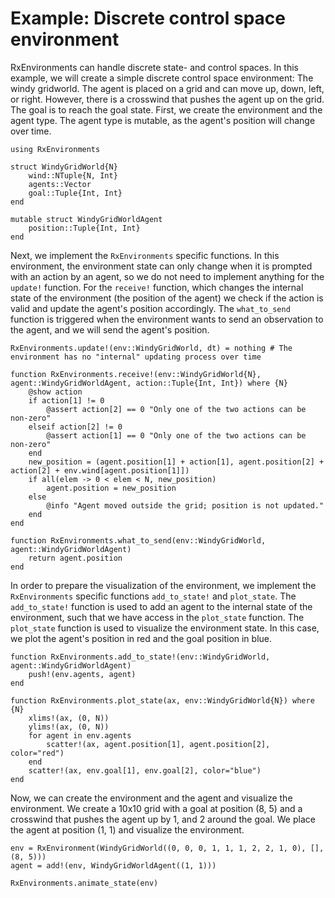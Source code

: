 # Example: Discrete control space environment

RxEnvironments can handle discrete state- and control spaces. In this example, we will create a simple discrete control space environment: The windy gridworld. The agent is placed on a grid and can move up, down, left, or right. However, there is a crosswind that pushes the agent up on the grid. The goal is to reach the goal state. First, we create the environment and the agent type. The agent type is mutable, as the agent's position will change over time.

```@example DiscreteControlSpaceEnv
using RxEnvironments

struct WindyGridWorld{N}
    wind::NTuple{N, Int}
    agents::Vector
    goal::Tuple{Int, Int}
end

mutable struct WindyGridWorldAgent
    position::Tuple{Int, Int}
end
```
Next, we implement the `RxEnvironments` specific functions. In this environment, the environment state can only change when it is prompted with an action by an agent, so we do not need to implement anything for the `update!` function. For the `receive!` function, which changes the internal state of the environment (the position of the agent) we check if the action is valid and update the agent's position accordingly. The `what_to_send` function is triggered when the environment wants to send an observation to the agent, and we will send the agent's position.

```@example DiscreteControlSpaceEnv
RxEnvironments.update!(env::WindyGridWorld, dt) = nothing # The environment has no "internal" updating process over time

function RxEnvironments.receive!(env::WindyGridWorld{N}, agent::WindyGridWorldAgent, action::Tuple{Int, Int}) where {N}
    @show action
    if action[1] != 0
        @assert action[2] == 0 "Only one of the two actions can be non-zero"
    elseif action[2] != 0
        @assert action[1] == 0 "Only one of the two actions can be non-zero"
    end
    new_position = (agent.position[1] + action[1], agent.position[2] + action[2] + env.wind[agent.position[1]])
    if all(elem -> 0 < elem < N, new_position)
        agent.position = new_position
    else
        @info "Agent moved outside the grid; position is not updated."
    end
end

function RxEnvironments.what_to_send(env::WindyGridWorld, agent::WindyGridWorldAgent)
    return agent.position
end
```

In order to prepare the visualization of the environment, we implement the `RxEnvironments` specific functions `add_to_state!` and `plot_state`. The `add_to_state!` function is used to add an agent to the internal state of the environment, such that we have access in the `plot_state` function. The `plot_state` function is used to visualize the environment state. In this case, we plot the agent's position in red and the goal position in blue.

```@example DiscreteControlSpaceEnv
function RxEnvironments.add_to_state!(env::WindyGridWorld, agent::WindyGridWorldAgent)
    push!(env.agents, agent)
end

function RxEnvironments.plot_state(ax, env::WindyGridWorld{N}) where {N}
    xlims!(ax, (0, N))
    ylims!(ax, (0, N))
    for agent in env.agents
        scatter!(ax, agent.position[1], agent.position[2], color="red")
    end
    scatter!(ax, env.goal[1], env.goal[2], color="blue")
end 
```

Now, we can create the environment and the agent and visualize the environment. We create a 10x10 grid with a goal at position (8, 5) and a crosswind that pushes the agent up by 1, and 2 around the goal. We place the agent at position (1, 1) and visualize the environment.

```@example DiscreteControlSpaceEnv
env = RxEnvironment(WindyGridWorld((0, 0, 0, 1, 1, 1, 2, 2, 1, 0), [], (8, 5)))
agent = add!(env, WindyGridWorldAgent((1, 1)))
```
```@julia
RxEnvironments.animate_state(env)
```